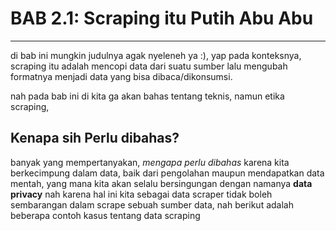 # BAB 2.1: Scraping itu Putih Abu Abu

---

di bab ini mungkin judulnya agak nyeleneh ya :), yap pada konteksnya, scraping itu adalah mencopi data dari suatu sumber lalu mengubah formatnya menjadi data yang bisa dibaca/dikonsumsi.

nah pada bab ini di kita ga akan bahas tentang teknis, namun etika scraping,


## Kenapa sih Perlu dibahas?

banyak yang mempertanyakan, *mengapa perlu dibahas* karena kita berkecimpung dalam data, baik dari pengolahan maupun mendapatkan data mentah, yang mana kita akan selalu bersingungan dengan namanya **data privacy** nah karena hal ini kita sebagai data scraper tidak boleh sembarangan dalam scrape sebuah sumber data, nah berikut adalah beberapa contoh kasus tentang data scraping
